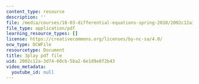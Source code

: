 ```yaml
---
content_type: resource
description: ''
file: /media/courses/18-03-differential-equations-spring-2010/2002c12a3d7460cb5ba26e1d9e0f2b43_rZ3-nFV6l8w.pdf
file_type: application/pdf
learning_resource_types: []
license: https://creativecommons.org/licenses/by-nc-sa/4.0/
ocw_type: OCWFile
resourcetype: Document
title: 3play pdf file
uid: 2002c12a-3d74-60cb-5ba2-6e1d9e0f2b43
video_metadata:
  youtube_id: null
---
```

